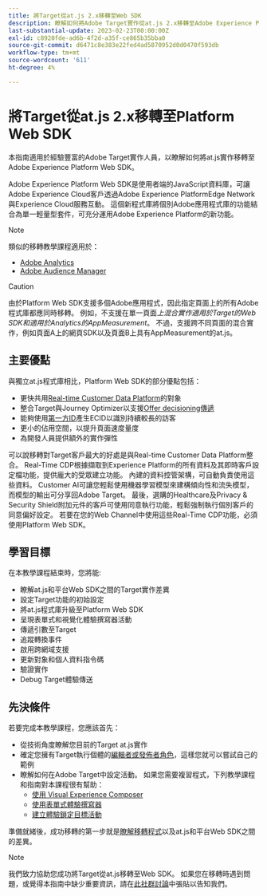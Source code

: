 ```yaml
---
title: 將Target從at.js 2.x移轉至Web SDK
description: 瞭解如何將Adobe Target實作從at.js 2.x移轉至Adobe Experience Platform Web SDK。 主題包括載入JavaScript程式庫、傳送引數、轉譯活動以及其他值得注意的圖說文字。
last-substantial-update: 2023-02-23T00:00:00Z
exl-id: c8920fde-ad6b-4f2d-a35f-ce865b35bba0
source-git-commit: d6471c8e383e22fed4ad5870952d0d0470f593db
workflow-type: tm+mt
source-wordcount: '611'
ht-degree: 4%

---
```


# 將Target從at.js 2.x移轉至Platform Web SDK

本指南適用於經驗豐富的Adobe Target實作人員，以瞭解如何將at.js實作移轉至Adobe Experience Platform Web SDK。

Adobe Experience Platform Web SDK是使用者端的JavaScript資料庫，可讓Adobe Experience Cloud客戶透過Adobe Experience PlatformEdge Network與Experience Cloud服務互動。 這個新程式庫將個別Adobe應用程式庫的功能結合為單一輕量型套件，可充分運用Adobe Experience Platform的新功能。


>[!NOTE]
>
>類似的移轉教學課程適用於：
>
> * [Adobe Analytics](../tutorial-migrate-analytics-websdk/migration-to-websdk-overview.md)
> * [Adobe Audience Manager](https://experienceleague.adobe.com/zh-hant/docs/audience-manager/user-guide/migrate-to-web-sdk/appmeasurement-to-web-sdk)

>[!CAUTION]
>
> 由於Platform Web SDK支援多個Adobe應用程式，因此指定頁面上的所有Adobe程式庫都應同時移轉。 例如，不支援在單一頁面&#x200B;_上混合實作適用於Target的Web SDK和適用於Analytics的AppMeasurement_。 不過，支援跨不同頁面的混合實作，例如頁面A上的網頁SDK以及頁面B上具有AppMeasurement的at.js。



## 主要優點

與獨立at.js程式庫相比，Platform Web SDK的部分優點包括：

* 更快共用[Real-time Customer Data Platform](https://experienceleague.adobe.com/docs/platform-learn/tutorials/experience-cloud/next-hit-personalization.html?lang=zh-Hant)的對象
* 整合Target與Journey Optimizer以支援[Offer decisioning傳遞](https://experienceleague.adobe.com/docs/target/using/integrate/ajo/offer-decision.html)
* 能夠使用[第一方ID](https://experienceleague.adobe.com/docs/platform-learn/data-collection/edge-network/generate-first-party-device-ids.html)產生ECID以識別持續較長的訪客
* 更小的佔用空間，以提升頁面速度量度
* 為開發人員提供額外的實作彈性

可以說移轉對Target客戶最大的好處是與Real-time Customer Data Platform整合。 Real-Time CDP根據擷取到Experience Platform的所有資料及其即時客戶設定檔功能，提供龐大的受眾建立功能。 內建的資料控管架構，可自動負責使用這些資料。 Customer AI可讓您輕鬆使用機器學習模型來建構傾向性和流失模型，而模型的輸出可分享回Adobe Target。 最後，選購的Healthcare及Privacy &amp; Security Shield附加元件的客戶可使用同意執行功能，輕鬆強制執行個別客戶的同意偏好設定。 若要在您的Web Channel中使用這些Real-Time CDP功能，必須使用Platform Web SDK。

## 學習目標

在本教學課程結束時，您將能:

* 瞭解at.js和平台Web SDK之間的Target實作差異
* 設定Target功能的初始設定
* 將at.js程式庫升級至Platform Web SDK
* 呈現表單式和視覺化體驗撰寫器活動
* 傳遞引數至Target
* 追蹤轉換事件
* 啟用跨網域支援
* 更新對象和個人資料指令碼
* 驗證實作
* Debug Target體驗傳送


## 先決條件

若要完成本教學課程，您應該首先：

* 從技術角度瞭解您目前的Target at.js實作
* 確定您擁有Target執行個體的[編輯者或發佈者角色](https://experienceleague.adobe.com/docs/target/using/administer/manage-users/enterprise/properties-overview.html#section_8C425E43E5DD4111BBFC734A2B7ABC80)，這樣您就可以嘗試自己的範例
* 瞭解如何在Adobe Target中設定活動。 如果您需要複習程式，下列教學課程和指南對本課程很有幫助：
   * [使用 Visual Experience Composer](https://experienceleague.adobe.com/docs/target-learn/tutorials/experiences/use-the-visual-experience-composer.html)
   * [使用表單式體驗撰寫器](https://experienceleague.adobe.com/docs/target-learn/tutorials/experiences/use-the-form-based-experience-composer.html)
   * [建立體驗鎖定目標活動](https://experienceleague.adobe.com/docs/target-learn/tutorials/activities/create-experience-targeting-activities.html)

準備就緒後，成功移轉的第一步就是[瞭解移轉程式](migration-overview.md)以及at.js和平台Web SDK之間的差異。

>[!NOTE]
>
>我們致力協助您成功將Target從at.js移轉至Web SDK。 如果您在移轉時遇到問題，或覺得本指南中缺少重要資訊，請在[此社群討論](https://experienceleaguecommunities.adobe.com/t5/adobe-experience-platform-data/tutorial-discussion-migrate-target-from-at-js-to-web-sdk/m-p/575587#M463)中張貼以告知我們。
